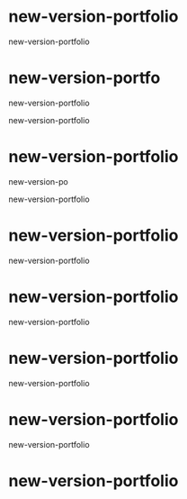 # new-version-portfolio
new-version-portfolio

# new-version-portfo

new-version-portfolio


new-version-portfolio

# new-version-portfolio
new-version-po

new-version-portfolio
# new-version-portfolio

new-version-portfolio

# new-version-portfolio
new-version-portfolio

# new-version-portfolio
new-version-portfolio

# new-version-portfolio
new-version-portfolio

# new-version-portfolio

